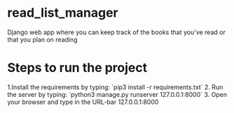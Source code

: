 # read_list_manager
Django web app where you can keep track of the books that you've read or that you plan on reading
<h1>Steps to run the project</h1>
1.Install the requirements by typing: `pip3 install -r requirements.txt`
2. Run the server by typing: `python3 manage.py runserver 127.0.0.1:8000`
3. Open your browser and type in the URL-bar 127.0.0.1:8000
